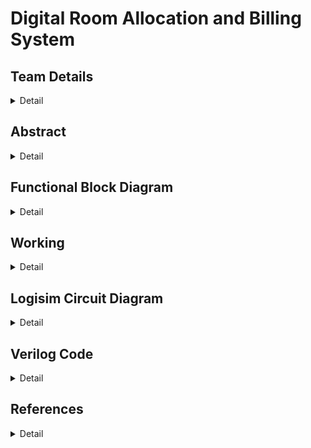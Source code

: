 # Digital Room Allocation and Billing System

<!-- First Section -->
## Team Details
<details>
<summary>Detail</summary>
> Semester: 3rd Sem B. Tech. CSE

  > Section: S2

  > Team ID: 

  > Member-1: A Karun Suhas, 231CS210, akarunsuhas.231cs210@nitk.edu.in

  > Member-2: D Kranthi Kiran, 231CS219, dasarikranthikiran.231cs219@nitk.edu.in

  > Member-3: D Sahil Arshan, 231CS223. sahilarshandudekula.231cs223@nitk.edu.in
</details> 

<!-- Second Section -->
## Abstract
<details>
  <summary>Detail</summary>
  
  > Digital Room Allocation and Billing System
September 30, 2024
A Karun Suhas, 231CS210. akarunsuhas.231cs210@nitk.edu.in, 7013586624
D Kranthi Kiran, 231CS219. dasarikranthikiran.231cs219@nitk.edu.in,
9550596749
D Sahil Arshan, 231CS223. sahilarshandudekula.231cs223@nitk.edu.in,
8639390731
1 Abstract
1. Motivation: Digitalisation of any work reduces the manpower, increases
the efficiency and reduces the time consumption. Manual allocation of
rooms takes a lot of time, errors may occur due to confusion in vacancies
and filled rooms. For example, when there is sudden increase in demand
for the hotels in tourist areas, managing the customers manually is a
difficult task and result in customer dissatisfaction. To avoid this, we
require a digital system to spontaneously allocate a room without any
errors.
2. Problem Statement:
Designing and implementing a hotel room allocation system by using dig-
ital electronics. Automated bill calculation is done based on the services
chosen by the customer, and the number of days of the stay. Customer
room gets deallocated upon completion of his stay.
Special room allocation and billing is done for VIPs and Differently-abled.
3. Features:
• Every customer is provided with unique customer ID. Input given by
customer contains ID, the services(eg AC, wifi, . . . ) he wants and
the number of days he wants to stay.
The customer is provided with the type of room he requires(differently
abled, VIP, standard, . . . ).
• If there is vacancy in the type of room that customer chooses, the
room gets allocated by storing his ID in the register and the bill
is calculated by passing his required services as inputs to the bill
calculator module which consists of adders and multipliers.
1
There are counters corresponding to each type of room where each
counter stores the number of rooms of the respective type which are
currently occupied.
The vacancy of the room is checked by comparing the value stored
in the counter and the total number of rooms of the respective type
that customer opts by using comparator.
• The bill of the customer is stored in a register corresponding to the
customer ID.
The system checks room availability in real time and automatically
allocates room based on customer requirements. It displays the final
billed amount based on services opted by customers.
This system uses digital logic which minimizes manual errors.
2 References:
Digital Design, Morris Mano
https://www.siteminder.com/r/hotel-management-strategies/
https://www.geeksforgeeks.org/counters-in-digital-logic/?ref=lbp
https://support.resrequest.com/property-management/room-allocation/
3 GiHub ID:
Kranthikiran2005
https://github.com/Kranthikiran2005?tab=projects
</details>

## Functional Block Diagram
<details>
  <summary>Detail</summary>
  
  ![sample]()

</details>

<!-- Third Section -->
## Working
<details>
  <summary>Detail</summary>

  > Explain how your model works with the help of a functional table (compulsory) followed by the flowchart.
</details>

<!-- Fourth Section -->
## Logisim Circuit Diagram
<details>
  <summary>Detail</summary>

  > Update a neat logisim circuit diagram
</details>

<!-- Fifth Section -->
## Verilog Code
<details>
  <summary>Detail</summary>

  > Neatly update the Verilog code in code style only.
</details>

## References
<details>
  <summary>Detail</summary>
  

</details>
